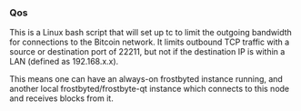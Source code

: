 ### Qos ###

This is a Linux bash script that will set up tc to limit the outgoing bandwidth for connections to the Bitcoin network. It limits outbound TCP traffic with a source or destination port of 22211, but not if the destination IP is within a LAN (defined as 192.168.x.x).

This means one can have an always-on frostbyted instance running, and another local frostbyted/frostbyte-qt instance which connects to this node and receives blocks from it.
